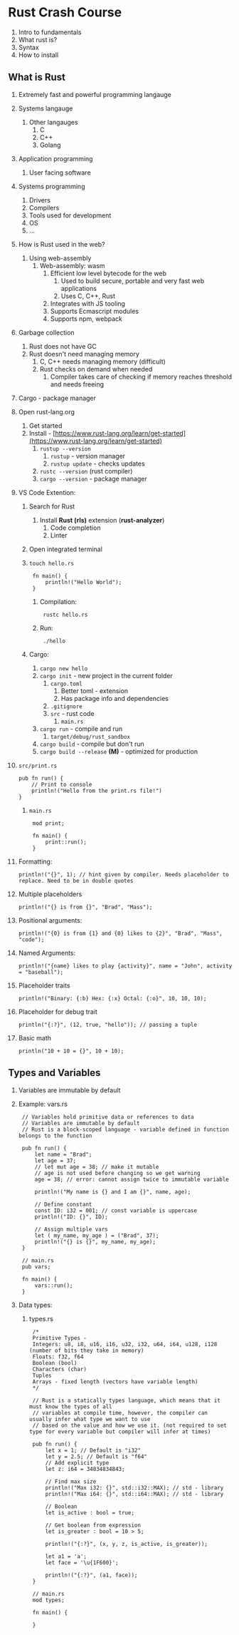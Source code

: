 # Rust Crash Course #
1. Intro to fundamentals
2. What rust is?
3. Syntax
4. How to install

## What is Rust ##
1. Extremely fast and powerful programming langauge
2. Systems langauge
	1. Other langauges
		1. C
		2. C++
		3. Golang
3. Application programming
	1. User facing software
4. Systems programming
	1. Drivers
	2. Compilers
	3. Tools used for development
	4. OS
	5. ...
5. How is Rust used in the web?
	1. Using web-assembly
		1. Web-assembly: wasm
			1. Efficient low level bytecode for the web
				1. Used to build secure, portable and very fast web applications
				2. Uses C, C++, Rust
			2. Integrates with JS tooling
			3. Supports Ecmascript modules
			4. Supports npm, webpack
6. Garbage collection
	1. Rust does not have GC
	2. Rust doesn't need managing memory
		1. C, C++ needs managing memory (difficult)
		2. Rust checks on demand when needed
			1. Compiler takes care of checking if memory reaches threshold and needs freeing
7. Cargo - package manager
8. Open rust-lang.org
	1. Get started
	2. Install - [https://www.rust-lang.org/learn/get-started](https://www.rust-lang.org/learn/get-started)
		1. `rustup --version`
			1. `rustup` - version manager
			2. `rustup update` - checks updates
		2. `rustc --version` (rust compiler)
		3. `cargo --version` - package manager
9. VS Code Extention:
	1. Search for Rust
		1. Install **Rust (rls)** extension (**rust-analyzer**)
			1. Code completion
			2. Linter
	2. Open integrated terminal
	3. `touch hello.rs`
	
			fn main() {
				println!("Hello World");
			}
			
		1. Compilation:
		
				rustc hello.rs
				
		2. Run:
		
				./hello
				
	4. Cargo:
		1. `cargo new hello`
		2. `cargo init` - new project in the current folder
			1. `cargo.toml`
				1. Better toml - extension
				2. Has package info and dependencies
			2. `.gitignore`
			3. `src` - rust code
				1. `main.rs`
		3. `cargo run` - compile and run
			1. `target/debug/rust_sandbox`
		4. `cargo build` - compile but don't run
		5. `cargo build --release` **(M)** - optimized for production
10. `src/print.rs`

		pub fn run() {
			// Print to console
			println!("Hello from the print.rs file!")
		}
		
	1. `main.rs`
	
			mod print;
			
			fn main() {
				print::run();
			}
		
11. Formatting:

		println!("{}", 1); // hint given by compiler. Needs placeholder to replace. Need to be in double quotes
		
12. Multiple placeholders
	
		println!("{} is from {}", "Brad", "Mass");
		
13. Positional arguments:

		println!("{0} is from {1} and {0} likes to {2}", "Brad", "Mass", "code");
		
14. Named Arguments:

		println!("{name} likes to play {activity}", name = "John", activity = "baseball");
		
15. Placeholder traits

		println!("Binary: {:b} Hex: {:x} Octal: {:o}", 10, 10, 10);
		
16. Placeholder for debug trait

		println("{:?}", (12, true, "hello")); // passing a tuple
		
17. Basic math

		println("10 + 10 = {}", 10 + 10);
		
## Types and Variables ##
1. Variables are immutable by default
2. Example: vars.rs
	
		// Variables hold primitive data or references to data
		// Variables are immutable by default
		// Rust is a block-scoped language - variable defined in function belongs to the function
	
		pub fn run() {
			let name = "Brad";
			let age = 37;
			// let mut age = 38; // make it mutable
			// age is not used before changing so we get warning
			age = 38; // error: cannot assign twice to immutable variable
			
			println!("My name is {} and I am {}", name, age);
			
			// Define constant
			const ID: i32 = 001; // const variable is uppercase
			println!("ID: {}", ID);
			
			// Assign multiple vars
			let ( my_name, my_age ) = ("Brad", 37);
			println!("{} is {}", my_name, my_age);
		}
		
		// main.rs
		pub vars;
		
		fn main() {
			vars::run();
		}
		
3. Data types:
	1. types.rs
	
			/*
			Primitive Types -
			Integers: u8, i8, u16, i16, u32, i32, u64, i64, u128, i128 (number of bits they take in memory)
			Floats: f32, f64
			Boolean (bool)
			Characters (char)
			Tuples
			Arrays - fixed length (vectors have variable length)
			*/
			
			// Rust is a statically types language, which means that it must know the types of all
			// variables at compile time, however, the compiler can usually infer what type we want to use
			// based on the value and how we use it. (not required to set type for every variable but compiler will infer at times)
	
			pub fn run() {
				let x = 1; // Default is "i32"
				let y = 2.5; // Default is "f64"
				// Add explicit type
				let z: i64 = 34834834843;
				
				// Find max size
				println!("Max i32: {}", std::i32::MAX); // std - library
				println!("Max i64: {}", std::i64::MAX); // std - library
				
				// Boolean
				let is_active : bool = true;
				
				// Get boolean from expression
				let is_greater : bool = 10 > 5;
				
				println!("{:?}", (x, y, z, is_active, is_greater));
				
				let a1 = 'a';
				let face = '\u{1F600}';
				
				println!("{:?}", (a1, face));
			}
			
			// main.rs
			mod types;
			
			fn main() {
			
			}